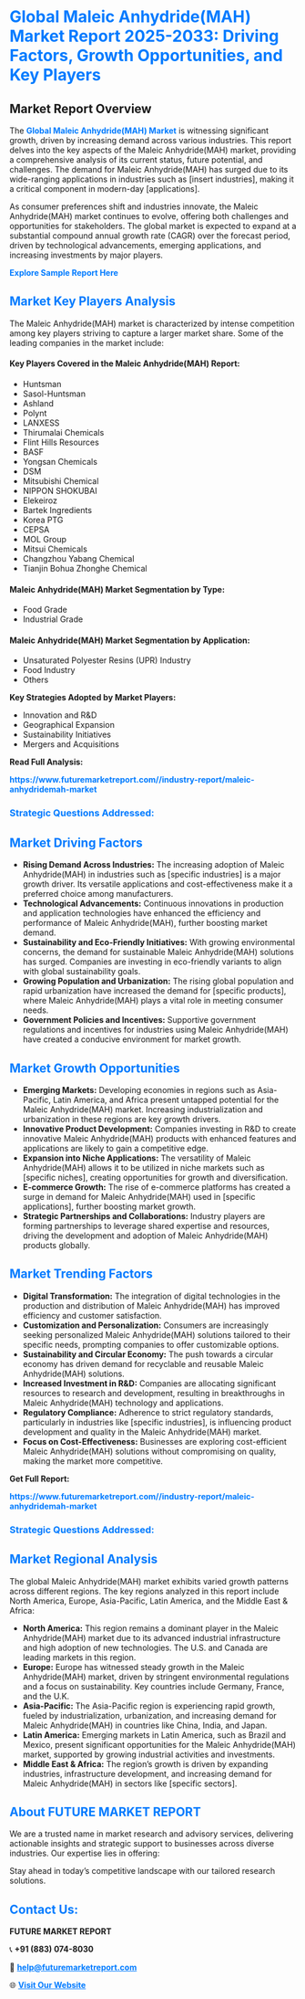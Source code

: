 <h1 style="color: #007BFF;">Global Maleic Anhydride(MAH) Market Report 2025-2033: Driving Factors, Growth Opportunities, and Key Players</h1>

<section id="overview">
<h2>Market Report Overview</h2>
<p>The <a href="https://www.futuremarketreport.com//industry-report/maleic-anhydridemah-market" style="color: #007BFF; text-decoration: none;"><strong>Global Maleic Anhydride(MAH) Market</strong></a> is witnessing significant growth, driven by increasing demand across various industries. This report delves into the key aspects of the Maleic Anhydride(MAH) market, providing a comprehensive analysis of its current status, future potential, and challenges. The demand for Maleic Anhydride(MAH) has surged due to its wide-ranging applications in industries such as [insert industries], making it a critical component in modern-day [applications].</p>
<p>As consumer preferences shift and industries innovate, the Maleic Anhydride(MAH) market continues to evolve, offering both challenges and opportunities for stakeholders. The global market is expected to expand at a substantial compound annual growth rate (CAGR) over the forecast period, driven by technological advancements, emerging applications, and increasing investments by major players.</p>
</section>

<section id="overview">
<p><a href="https://www.futuremarketreport.com//request-sample/reportId=83632" style="color: #007BFF; text-decoration: none;"><strong>Explore Sample Report Here</strong></a></p>
</section>

<section id="key-players">
<h2 style="color: #007BFF;">Market Key Players Analysis</h2>
<p>The Maleic Anhydride(MAH) market is characterized by intense competition among key players striving to capture a larger market share. Some of the leading companies in the market include:</p>
<h4>Key Players Covered in the Maleic Anhydride(MAH) Report:</h4>
<ul><li>Huntsman</li><li>Sasol-Huntsman</li><li>Ashland</li><li>Polynt</li><li>LANXESS</li><li>Thirumalai Chemicals</li><li>Flint Hills Resources</li><li>BASF</li><li>Yongsan Chemicals</li><li>DSM</li><li>Mitsubishi Chemical</li><li>NIPPON SHOKUBAI</li><li>Elekeiroz</li><li>Bartek Ingredients</li><li>Korea PTG</li><li>CEPSA</li><li>MOL Group</li><li>Mitsui Chemicals</li><li>Changzhou Yabang Chemical</li><li>Tianjin Bohua Zhonghe Chemical</li></ul>
<h4>Maleic Anhydride(MAH) Market Segmentation by Type:</h4>
<ul><li>Food Grade</li><li>Industrial Grade</li></ul>

<h4>Maleic Anhydride(MAH) Market Segmentation by Application:</h4>
<ul><li>Unsaturated Polyester Resins (UPR) Industry</li><li>Food Industry</li><li>Others</li></ul>
<p><strong>Key Strategies Adopted by Market Players:</strong></p>
<ul>
<li>Innovation and R&D</li>
<li>Geographical Expansion</li>
<li>Sustainability Initiatives</li>
<li>Mergers and Acquisitions</li>
</ul>
</section>

<section>
<p><strong>Read Full Analysis: </strong></p><a href="https://www.futuremarketreport.com//industry-report/maleic-anhydridemah-market" style="color: #007BFF; text-decoration: none;"><strong>https://www.futuremarketreport.com//industry-report/maleic-anhydridemah-market</strong></a>
<h3 style="color: #007BFF;">Strategic Questions Addressed:</h3>
</section>

<section id="driving-factors">
<h2 style="color: #007BFF;">Market Driving Factors</h2>
<ul>
<li><strong>Rising Demand Across Industries:</strong> The increasing adoption of Maleic Anhydride(MAH) in industries such as [specific industries] is a major growth driver. Its versatile applications and cost-effectiveness make it a preferred choice among manufacturers.</li>
<li><strong>Technological Advancements:</strong> Continuous innovations in production and application technologies have enhanced the efficiency and performance of Maleic Anhydride(MAH), further boosting market demand.</li>
<li><strong>Sustainability and Eco-Friendly Initiatives:</strong> With growing environmental concerns, the demand for sustainable Maleic Anhydride(MAH) solutions has surged. Companies are investing in eco-friendly variants to align with global sustainability goals.</li>
<li><strong>Growing Population and Urbanization:</strong> The rising global population and rapid urbanization have increased the demand for [specific products], where Maleic Anhydride(MAH) plays a vital role in meeting consumer needs.</li>
<li><strong>Government Policies and Incentives:</strong> Supportive government regulations and incentives for industries using Maleic Anhydride(MAH) have created a conducive environment for market growth.</li>
</ul>
</section>

<section id="growth-opportunities">
<h2 style="color: #007BFF;">Market Growth Opportunities</h2>
<ul>
<li><strong>Emerging Markets:</strong> Developing economies in regions such as Asia-Pacific, Latin America, and Africa present untapped potential for the Maleic Anhydride(MAH) market. Increasing industrialization and urbanization in these regions are key growth drivers.</li>
<li><strong>Innovative Product Development:</strong> Companies investing in R&D to create innovative Maleic Anhydride(MAH) products with enhanced features and applications are likely to gain a competitive edge.</li>
<li><strong>Expansion into Niche Applications:</strong> The versatility of Maleic Anhydride(MAH) allows it to be utilized in niche markets such as [specific niches], creating opportunities for growth and diversification.</li>
<li><strong>E-commerce Growth:</strong> The rise of e-commerce platforms has created a surge in demand for Maleic Anhydride(MAH) used in [specific applications], further boosting market growth.</li>
<li><strong>Strategic Partnerships and Collaborations:</strong> Industry players are forming partnerships to leverage shared expertise and resources, driving the development and adoption of Maleic Anhydride(MAH) products globally.</li>
</ul>
</section>

<section id="trending-factors">
<h2 style="color: #007BFF;">Market Trending Factors</h2>
<ul>
<li><strong>Digital Transformation:</strong> The integration of digital technologies in the production and distribution of Maleic Anhydride(MAH) has improved efficiency and customer satisfaction.</li>
<li><strong>Customization and Personalization:</strong> Consumers are increasingly seeking personalized Maleic Anhydride(MAH) solutions tailored to their specific needs, prompting companies to offer customizable options.</li>
<li><strong>Sustainability and Circular Economy:</strong> The push towards a circular economy has driven demand for recyclable and reusable Maleic Anhydride(MAH) solutions.</li>
<li><strong>Increased Investment in R&D:</strong> Companies are allocating significant resources to research and development, resulting in breakthroughs in Maleic Anhydride(MAH) technology and applications.</li>
<li><strong>Regulatory Compliance:</strong> Adherence to strict regulatory standards, particularly in industries like [specific industries], is influencing product development and quality in the Maleic Anhydride(MAH) market.</li>
<li><strong>Focus on Cost-Effectiveness:</strong> Businesses are exploring cost-efficient Maleic Anhydride(MAH) solutions without compromising on quality, making the market more competitive.</li>
</ul>
</section>

<section>
<p><strong>Get Full Report: </strong></p><a href="https://www.futuremarketreport.com//industry-report/maleic-anhydridemah-market" style="color: #007BFF; text-decoration: none;"><strong>https://www.futuremarketreport.com//industry-report/maleic-anhydridemah-market</strong></a>
<h3 style="color: #007BFF;">Strategic Questions Addressed:</h3>
</section>


<section id="regional-analysis">
<h2 style="color: #007BFF;">Market Regional Analysis</h2>
<p>The global Maleic Anhydride(MAH) market exhibits varied growth patterns across different regions. The key regions analyzed in this report include North America, Europe, Asia-Pacific, Latin America, and the Middle East & Africa:</p>
<ul>
<li><strong>North America:</strong> This region remains a dominant player in the Maleic Anhydride(MAH) market due to its advanced industrial infrastructure and high adoption of new technologies. The U.S. and Canada are leading markets in this region.</li>
<li><strong>Europe:</strong> Europe has witnessed steady growth in the Maleic Anhydride(MAH) market, driven by stringent environmental regulations and a focus on sustainability. Key countries include Germany, France, and the U.K.</li>
<li><strong>Asia-Pacific:</strong> The Asia-Pacific region is experiencing rapid growth, fueled by industrialization, urbanization, and increasing demand for Maleic Anhydride(MAH) in countries like China, India, and Japan.</li>
<li><strong>Latin America:</strong> Emerging markets in Latin America, such as Brazil and Mexico, present significant opportunities for the Maleic Anhydride(MAH) market, supported by growing industrial activities and investments.</li>
<li><strong>Middle East & Africa:</strong> The region’s growth is driven by expanding industries, infrastructure development, and increasing demand for Maleic Anhydride(MAH) in sectors like [specific sectors].</li>
</ul>
</section>

<footer>
<h2 style="color: #007BFF;">About FUTURE MARKET REPORT</h2>
<p>We are a trusted name in market research and advisory services, delivering actionable insights and strategic support to businesses across diverse industries. Our expertise lies in offering:</p>

<p>Stay ahead in today’s competitive landscape with our tailored research solutions.</p>

<h2 style="color: #007BFF;">Contact Us:</h2>
<p><strong>FUTURE MARKET REPORT</strong></p>
<p>📞 <strong>+91 (883) 074-8030</strong></p>
<p>📧 <strong><a href="mailto:help@futuremarketreport.com" style="color: #007BFF;">help@futuremarketreport.com</a></strong></p>
<p>🌐 <strong><a href="https://www.futuremarketreport.com/" style="color: #007BFF;">Visit Our Website</a></strong></p>
</footer>